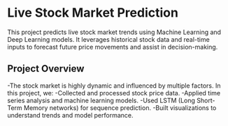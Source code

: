# Live Stock Market Prediction

This project predicts live stock market trends using Machine Learning and Deep Learning models. It leverages historical stock data and real-time inputs to forecast future price movements and assist in decision-making.

## Project Overview

-The stock market is highly dynamic and influenced by multiple factors. In this project, we:
-Collected and processed stock price data.
-Applied time series analysis and machine learning models.
-Used LSTM (Long Short-Term Memory networks) for sequence prediction.
-Built visualizations to understand trends and model performance.
